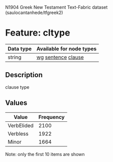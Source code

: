 <p>N1904 Greek New Testament Text-Fabric dataset (saulocantanhede/tfgreek2)</p>

<h1>Feature: cltype</h1>

<table>
<thead>
<tr>
  <th>Data type</th>
  <th>Available for node types</th>
</tr>
</thead>
<tbody>
<tr>
  <td>string</td>
  <td><A HREF="featurebynodetype.md#wg">wg</A> <A HREF="featurebynodetype.md#sentence">sentence</A> <A HREF="featurebynodetype.md#clause">clause</A></td>
</tr>
</tbody>
</table>

<h2>Description</h2>

<p>clause type</p>

<h2>Values</h2>

<table>
<thead>
<tr>
  <th>Value</th>
  <th>Frequency</th>
</tr>
</thead>
<tbody>
<tr>
  <td>VerbElided</td>
  <td>2100</td>
</tr>
<tr>
  <td>Verbless</td>
  <td>1922</td>
</tr>
<tr>
  <td>Minor</td>
  <td>1664</td>
</tr>
</tbody>
</table>

<p>Note: only the first 10 items are shown</p>
